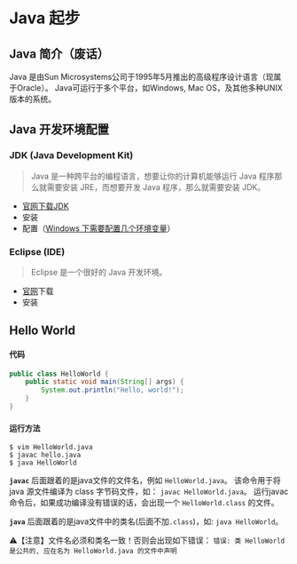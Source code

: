 # Java 起步 
## Java 简介（废话） 
Java 是由Sun Microsystems公司于1995年5月推出的高级程序设计语言（现属于Oracle）。 
Java可运行于多个平台，如Windows, Mac OS，及其他多种UNIX版本的系统。 

## Java 开发环境配置 

### JDK (Java Development Kit) 

> Java 是一种跨平台的编程语言，想要让你的计算机能够运行 Java 程序那么就需要安装 JRE，而想要开发 Java 程序，那么就需要安装 JDK。   

* [官网下载JDK](https://www.oracle.com/technetwork/java/javase/downloads/index.html) 
* 安装 
* 配置（[Windows 下需要配置几个环境变量](https://docs.oracle.com/en/java/javase/12/install/installation-jdk-microsoft-windows-platforms.html)） 

### Eclipse (IDE) 

> Eclipse 是一个很好的 Java 开发环境。   

* [官网](https://www.eclipse.org)下载 
* 安装 

## Hello World 

#### 代码 
```java 
public class HelloWorld { 
	public static void main(String[] args) { 
		System.out.println("Hello, world!"); 
	} 
} 
```

#### 运行方法 
``` 
$ vim HelloWorld.java 
$ javac hello.java 
$ java HelloWorld 
```

**`javac`** 后面跟着的是java文件的文件名，例如 `HelloWorld.java`。 该命令用于将 java 源文件编译为 class 字节码文件，如： `javac HelloWorld.java`。 
运行javac命令后，如果成功编译没有错误的话，会出现一个 `HelloWorld.class` 的文件。

**`java`** 后面跟着的是java文件中的类名(后面不加`.class`)，如: `java HelloWorld`。 

⚠️【注意】文件名必须和类名一致！否则会出现如下错误： 
`错误: 类 HelloWorld 是公共的, 应在名为 HelloWorld.java 的文件中声明` 

